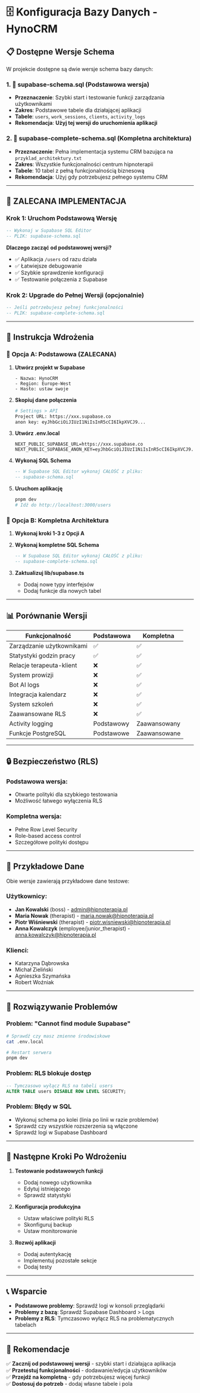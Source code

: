 # 🗄️ Konfiguracja Bazy Danych - HynoCRM

## 📋 Dostępne Wersje Schema

W projekcie dostępne są dwie wersje schema bazy danych:

### 1. 🚀 **supabase-schema.sql** (Podstawowa wersja)
- **Przeznaczenie**: Szybki start i testowanie funkcji zarządzania użytkownikami
- **Zakres**: Podstawowe tabele dla działającej aplikacji
- **Tabele**: `users`, `work_sessions`, `clients`, `activity_logs`
- **Rekomendacja**: **Użyj tej wersji do uruchomienia aplikacji**

### 2. 🏢 **supabase-complete-schema.sql** (Kompletna architektura)
- **Przeznaczenie**: Pełna implementacja systemu CRM bazująca na `przyklad_architektury.txt`
- **Zakres**: Wszystkie funkcjonalności centrum hipnoterapii
- **Tabele**: 10 tabel z pełną funkcjonalnością biznesową
- **Rekomendacja**: Użyj gdy potrzebujesz pełnego systemu CRM

---

## 🎯 **ZALECANA IMPLEMENTACJA**

### Krok 1: Uruchom Podstawową Wersję
```sql
-- Wykonaj w Supabase SQL Editor
-- PLIK: supabase-schema.sql
```

**Dlaczego zacząć od podstawowej wersji?**
- ✅ Aplikacja `/users` od razu działa
- ✅ Łatwiejsze debugowanie
- ✅ Szybkie sprawdzenie konfiguracji
- ✅ Testowanie połączenia z Supabase

### Krok 2: Upgrade do Pełnej Wersji (opcjonalnie)
```sql
-- Jeśli potrzebujesz pełnej funkcjonalności
-- PLIK: supabase-complete-schema.sql
```

---

## 🔧 **Instrukcja Wdrożenia**

### 🚀 **Opcja A: Podstawowa (ZALECANA)**

1. **Utwórz projekt w Supabase**
   ```
   - Nazwa: HynoCRM
   - Region: Europe-West
   - Hasło: ustaw swoje
   ```

2. **Skopiuj dane połączenia**
   ```bash
   # Settings > API
   Project URL: https://xxx.supabase.co
   anon key: eyJhbGciOiJIUzI1NiIsInR5cCI6IkpXVCJ9...
   ```

3. **Utwórz .env.local**
   ```env
   NEXT_PUBLIC_SUPABASE_URL=https://xxx.supabase.co
   NEXT_PUBLIC_SUPABASE_ANON_KEY=eyJhbGciOiJIUzI1NiIsInR5cCI6IkpXVCJ9...
   ```

4. **Wykonaj SQL Schema**
   ```sql
   -- W Supabase SQL Editor wykonaj CAŁOŚĆ z pliku:
   -- supabase-schema.sql
   ```

5. **Uruchom aplikację**
   ```bash
   pnpm dev
   # Idź do http://localhost:3000/users
   ```

### 🏢 **Opcja B: Kompletna Architektura**

1. **Wykonaj kroki 1-3 z Opcji A**

2. **Wykonaj kompletne SQL Schema**
   ```sql
   -- W Supabase SQL Editor wykonaj CAŁOŚĆ z pliku:
   -- supabase-complete-schema.sql
   ```

3. **Zaktualizuj lib/supabase.ts**
   - Dodaj nowe typy interfejsów
   - Dodaj funkcje dla nowych tabel

---

## 📊 **Porównanie Wersji**

| Funkcjonalność | Podstawowa | Kompletna |
|----------------|------------|-----------|
| Zarządzanie użytkownikami | ✅ | ✅ |
| Statystyki godzin pracy | ✅ | ✅ |
| Relacje terapeuta-klient | ❌ | ✅ |
| System prowizji | ❌ | ✅ |
| Bot AI logs | ❌ | ✅ |
| Integracja kalendarz | ❌ | ✅ |
| System szkoleń | ❌ | ✅ |
| Zaawansowane RLS | ❌ | ✅ |
| Activity logging | Podstawowy | Zaawansowany |
| Funkcje PostgreSQL | Podstawowe | Zaawansowane |

---

## 🔒 **Bezpieczeństwo (RLS)**

### Podstawowa wersja:
- Otwarte polityki dla szybkiego testowania
- Możliwość łatwego wyłączenia RLS

### Kompletna wersja:
- Pełne Row Level Security
- Role-based access control
- Szczegółowe polityki dostępu

---

## 📝 **Przykładowe Dane**

Obie wersje zawierają przykładowe dane testowe:

### Użytkownicy:
- **Jan Kowalski** (boss) - admin@hipnoterapia.pl
- **Maria Nowak** (therapist) - maria.nowak@hipnoterapia.pl  
- **Piotr Wiśniewski** (therapist) - piotr.wisniewski@hipnoterapia.pl
- **Anna Kowalczyk** (employee/junior_therapist) - anna.kowalczyk@hipnoterapia.pl

### Klienci:
- Katarzyna Dąbrowska
- Michał Zieliński 
- Agnieszka Szymańska
- Robert Woźniak

---

## 🐛 **Rozwiązywanie Problemów**

### Problem: "Cannot find module Supabase"
```bash
# Sprawdź czy masz zmienne środowiskowe
cat .env.local

# Restart serwera
pnpm dev
```

### Problem: RLS blokuje dostęp
```sql
-- Tymczasowo wyłącz RLS na tabeli users
ALTER TABLE users DISABLE ROW LEVEL SECURITY;
```

### Problem: Błędy w SQL
- Wykonuj schema po kolei (linia po linii w razie problemów)
- Sprawdź czy wszystkie rozszerzenia są włączone
- Sprawdź logi w Supabase Dashboard

---

## 🚀 **Następne Kroki Po Wdrożeniu**

1. **Testowanie podstawowych funkcji**
   - Dodaj nowego użytkownika
   - Edytuj istniejącego
   - Sprawdź statystyki

2. **Konfiguracja produkcyjna**
   - Ustaw właściwe polityki RLS
   - Skonfiguruj backup
   - Ustaw monitorowanie

3. **Rozwój aplikacji**
   - Dodaj autentykację
   - Implementuj pozostałe sekcje
   - Dodaj testy

---

## 📞 **Wsparcie**

- **Podstawowe problemy**: Sprawdź logi w konsoli przeglądarki
- **Problemy z bazą**: Sprawdź Supabase Dashboard > Logs
- **Problemy z RLS**: Tymczasowo wyłącz RLS na problematycznych tabelach

---

## 🎯 **Rekomendacje**

✅ **Zacznij od podstawowej wersji** - szybki start i działająca aplikacja  
✅ **Przetestuj funkcjonalności** - dodawanie/edycja użytkowników  
✅ **Przejdź na kompletną** - gdy potrzebujesz więcej funkcji  
✅ **Dostosuj do potrzeb** - dodaj własne tabele i pola 